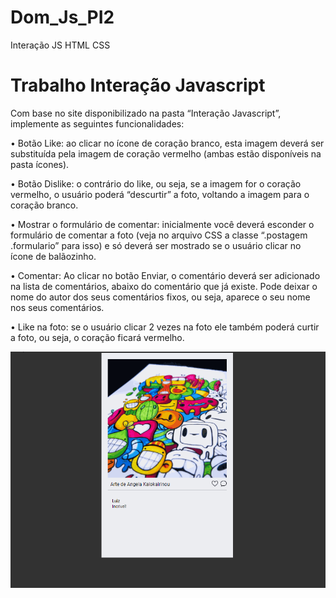 # Dom_Js_PI2
Interação JS HTML CSS
<H1> Trabalho Interação Javascript </H1>

Com base no site disponibilizado na pasta “Interação Javascript”, implemente as seguintes
funcionalidades:

• Botão Like: ao clicar no ícone de coração branco, esta imagem deverá ser substituída
pela imagem de coração vermelho (ambas estão disponíveis na pasta ícones).
  
• Botão Dislike: o contrário do like, ou seja, se a imagem for o coração vermelho, o usuário
poderá “descurtir” a foto, voltando a imagem para o coração branco.
  
• Mostrar o formulário de comentar: inicialmente você deverá esconder o formulário de
comentar a foto (veja no arquivo CSS a classe “.postagem .formulario” para isso) e só
deverá ser mostrado se o usuário clicar no ícone de balãozinho.
  
• Comentar: Ao clicar no botão Enviar, o comentário deverá ser adicionado na lista de
comentários, abaixo do comentário que já existe. Pode deixar o nome do autor dos
seus comentários fixos, ou seja, aparece o seu nome nos seus comentários.
  
• Like na foto: se o usuário clicar 2 vezes na foto ele também poderá curtir a foto, ou seja,
o coração ficará vermelho.


  
<img  src="https://github.com/benedhl/Dom_Js_PI2/blob/main/Funcionamento.gif">
